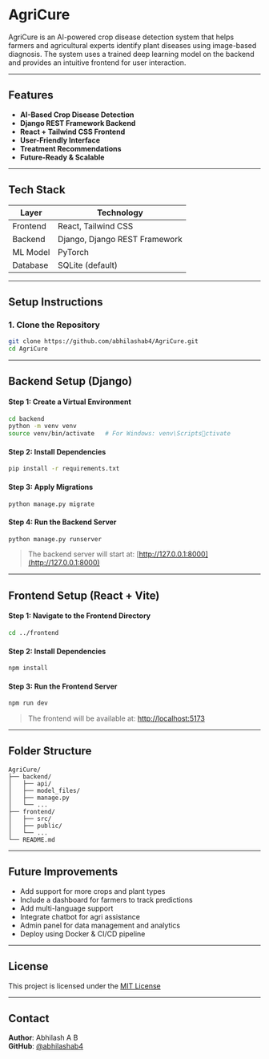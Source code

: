 
# AgriCure

AgriCure is an AI-powered crop disease detection system that helps farmers and agricultural experts identify plant diseases using image-based diagnosis. The system uses a trained deep learning model on the backend and provides an intuitive frontend for user interaction.

---

## Features

- **AI-Based Crop Disease Detection**
- **Django REST Framework Backend**
- **React + Tailwind CSS Frontend**
- **User-Friendly Interface**
- **Treatment Recommendations**
- **Future-Ready & Scalable**

---

## Tech Stack

| Layer      | Technology                   |
|------------|-------------------------------|
| Frontend   | React, Tailwind CSS           |
| Backend    | Django, Django REST Framework |
| ML Model   | PyTorch                       |
| Database   | SQLite (default)              |

---

## Setup Instructions

### 1. Clone the Repository

```bash
git clone https://github.com/abhilashab4/AgriCure.git
cd AgriCure
```

---

## Backend Setup (Django)

#### Step 1: Create a Virtual Environment

```bash
cd backend
python -m venv venv
source venv/bin/activate   # For Windows: venv\Scriptsctivate
```

#### Step 2: Install Dependencies

```bash
pip install -r requirements.txt
```

#### Step 3: Apply Migrations

```bash
python manage.py migrate
```

#### Step 4: Run the Backend Server

```bash
python manage.py runserver
```

> The backend server will start at: [http://127.0.0.1:8000](http://127.0.0.1:8000)

---

## Frontend Setup (React + Vite)

#### Step 1: Navigate to the Frontend Directory

```bash
cd ../frontend
```

#### Step 2: Install Dependencies

```bash
npm install
```

#### Step 3: Run the Frontend Server

```bash
npm run dev
```

> The frontend will be available at: [http://localhost:5173](http://localhost:5173)

---

## Folder Structure

```
AgriCure/
├── backend/
│   ├── api/
│   ├── model_files/
│   ├── manage.py
│   └── ...
├── frontend/
│   ├── src/
│   ├── public/
│   └── ...
└── README.md
```

---

## Future Improvements

- Add support for more crops and plant types
- Include a dashboard for farmers to track predictions
- Add multi-language support
- Integrate chatbot for agri assistance
- Admin panel for data management and analytics
- Deploy using Docker & CI/CD pipeline

---

## License

This project is licensed under the [MIT License](LICENSE)

---

## Contact

**Author**: Abhilash A B  
**GitHub**: [@abhilashab4](https://github.com/abhilashab4)
